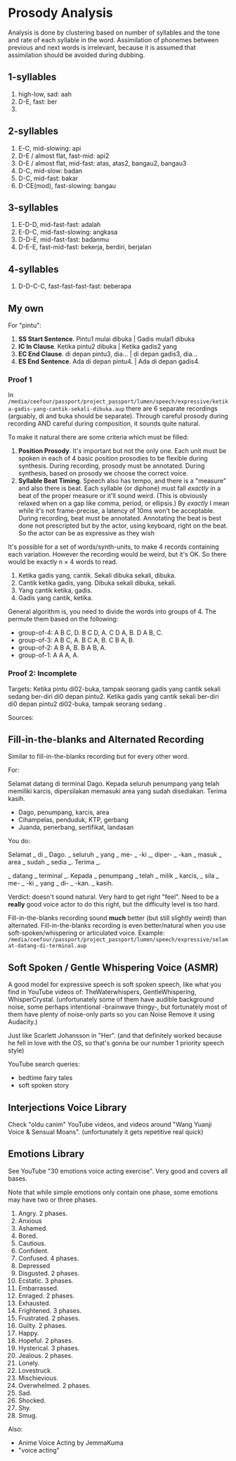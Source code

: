 # Prosody Analysis

Analysis is done by clustering based on number of syllables and the tone and rate of each syllable in the word.
Assimilation of phonemes between previous and next words is irrelevant,
because it is assumed that assimilation should be avoided during dubbing.

## 1-syllables

1. high-low, sad: aah
2. D-E, fast: ber
3.

## 2-syllables

1. E-C, mid-slowing: api
2. D-E / almost flat, fast-mid: api2
3. D-E / almost flat, mid-fast: atas, atas2, bangau2, bangau3
4. D-C, mid-slow: badan
4. D-C, mid-fast: bakar
5. D-CE(mod), fast-slowing: bangau

## 3-syllables

1. E-D-D, mid-fast-fast: adalah
2. E-D-C, mid-fast-slowing: angkasa
3. D-D-E, mid-fast-fast: badanmu
4. D-E-E, fast-mid-fast: bekerja, berdiri, berjalan

## 4-syllables

1. D-D-C-C, fast-fast-fast-fast: beberapa

## My own

For "pintu":

1. **SS Start Sentence**. Pintu1 mulai dibuka | Gadis mulai1 dibuka
2. **IC In Clause**. Ketika pintu2 dibuka | Ketika gadis2 yang
3. **EC End Clause**. di depan pintu3, dia...  | di depan gadis3, dia...
4. **ES End Sentence**. Ada di depan pintu4. | Ada di depan gadis4.

### Proof 1

In `/media/ceefour/passport/project_passport/lumen/speech/expressive/ketika-gadis-yang-cantik-sekali-dibuka.aup`
there are 6 separate recordings (arguably, di and buka should be separate).
Through careful prosody during recording AND careful during composition, it sounds quite natural.

To make it natural there are some criteria which must be filled:

1. **Position Prosody**. It's important but not the only one.
    Each unit must be spoken in each of 4 basic position prosodies to be flexible during synthesis.
    During recording, prosody must be annotated.
    During synthesis, based on prosody we choose the correct voice.
2. **Syllable Beat Timing**. Speech also has tempo, and there is a "measure" and also there is beat.
    Each syllable (or diphone) must fall _exactly_ in a beat of the proper measure or it'll sound weird.
    (This is obviously relaxed when on a gap like comma, period, or ellipsis.)
    By _exactly_ I mean while it's not frame-precise, a latency of 10ms won't be acceptable.
    During recording, beat must be annotated.
    Annotating the beat is best done not prescripted but by the actor, using keyboard, right on the beat.
    So the actor can be as expressive as they wish

It's possible for a set of words/synth-units, to make 4 records containing each variation.
However the recording would be weird, but it's OK.
So there would be exactly n × 4 words to read.

1. Ketika gadis yang, cantik. Sekali dibuka sekali, dibuka.
2. Cantik ketika gadis, yang. Dibuka sekali dibuka, sekali.
3. Yang cantik ketika, gadis.
4. Gadis yang cantik, ketika.

General algorithm is, you need to divide the words into groups of 4.
The permute them based on the following:

* group-of-4: A B C, D. B C D, A. C D A, B. D A B, C.
* group-of-3: A B C, A. B C A, B. C B A, B.
* group-of-2: A B A, B. B A B, A.
* group-of-1: A A A, A.

### Proof 2: Incomplete

Targets:
Ketika pintu di02-buka, tampak seorang gadis yang cantik sekali sedang ber-diri di0 depan pintu2.
Ketika gadis yang cantik sekali ber-diri di0 depan pintu2 di02-buka, tampak seorang sedang .

Sources:

## Fill-in-the-blanks and Alternated Recording

Similar to fill-in-the-blanks recording but for every other word.

For:

Selamat datang di terminal Dago. Kepada seluruh penumpang yang telah memiliki karcis,
dipersilakan memasuki area yang sudah disediakan. Terima kasih.

* Dago, penumpang, karcis, area
* Cihampelas, penduduk, KTP, gerbang
* Juanda, penerbang, sertifikat, landasan

You do:

Selamat _ di _ Dago. _ seluruh _ yang _ me- _ -ki _,
diper- _ -kan _ masuk _ area _ sudah _ sedia _. Terima _.

_ datang _ terminal _. Kepada _ penumpang _ telah _ milik _ karcis,
_ sila _ me- _ -ki _ yang _ di- _ -kan. _ kasih.

Verdict: doesn't sound natural. Very hard to get right "feel".
Need to be a **really** good voice actor to do this right, but the difficulty level is too hard.

Fill-in-the-blanks recording sound **much** better (but still slightly weird) than alternated.
Fill-in-the-blanks recording is even better/natural when you use soft-spoken/whispering or articulated voice.
Example: `/media/ceefour/passport/project_passport/lumen/speech/expressive/selamat-datang-di-terminal.aup`

## Soft Spoken / Gentle Whispering Voice (ASMR)

A good model for expressive speech is soft spoken speech, like what you find in YouTube videos of:
TheWaterwhispers, GentleWhispering, WhisperCrystal. (unfortunately some of them have audible background noise,
some perhaps intentional -brainwave thingy-, but fortunately most of them have plenty of noise-only parts
so you can Noise Remove it using Audacity.)

Just like Scarlett Johansson in "Her". (and that definitely worked because he fell in love with the OS,
so that's gonna be our number 1 priority speech style)

YouTube search queries:

* bedtime fairy tales
* soft spoken story

## Interjections Voice Library

Check "oldu canim" YouTube videos, and videos around "Wang Yuanji Voice & Sensual Moans".
(unfortunately it gets repetitive real quick)

## Emotions Library

See YouTube "30 emotions voice acting exercise". Very good and covers all bases.

Note that while simple emotions only contain one phase,
some emotions may have two or three phases.

1. Angry. 2 phases.
2. Anxious
3. Ashamed.
4. Bored.
5. Cautious.
6. Confident.
7. Confused. 4 phases.
8. Depressed
9. Disgusted. 2 phases.
10. Ecstatic. 3 phases.
11. Embarrassed.
12. Enraged. 2 phases.
13. Exhausted.
14. Frightened. 3 phases.
15. Frustrated. 2 phases.
16. Guilty. 2 phases.
17. Happy.
18. Hopeful. 2 phases.
19. Hysterical. 3 phases.
20. Jealous. 2 phases.
21. Lonely.
22. Lovestruck.
23. Mischievious.
24. Overwhelmed. 2 phases.
25. Sad.
26. Shocked.
27. Shy.
28. Smug.

Also:

* Anime Voice Acting by JemmaKuma
* "voice acting"
